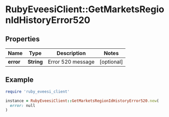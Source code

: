 # RubyEveesiClient::GetMarketsRegionIdHistoryError520

## Properties

| Name | Type | Description | Notes |
| ---- | ---- | ----------- | ----- |
| **error** | **String** | Error 520 message | [optional] |

## Example

```ruby
require 'ruby_eveesi_client'

instance = RubyEveesiClient::GetMarketsRegionIdHistoryError520.new(
  error: null
)
```

